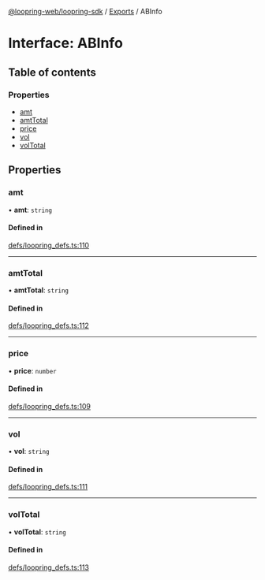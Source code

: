 [@loopring-web/loopring-sdk](../README.md) / [Exports](../modules.md) / ABInfo

# Interface: ABInfo

## Table of contents

### Properties

- [amt](ABInfo.md#amt)
- [amtTotal](ABInfo.md#amttotal)
- [price](ABInfo.md#price)
- [vol](ABInfo.md#vol)
- [volTotal](ABInfo.md#voltotal)

## Properties

### amt

• **amt**: `string`

#### Defined in

[defs/loopring_defs.ts:110](https://github.com/Loopring/loopring_sdk/blob/29b8a2c/src/defs/loopring_defs.ts#L110)

___

### amtTotal

• **amtTotal**: `string`

#### Defined in

[defs/loopring_defs.ts:112](https://github.com/Loopring/loopring_sdk/blob/29b8a2c/src/defs/loopring_defs.ts#L112)

___

### price

• **price**: `number`

#### Defined in

[defs/loopring_defs.ts:109](https://github.com/Loopring/loopring_sdk/blob/29b8a2c/src/defs/loopring_defs.ts#L109)

___

### vol

• **vol**: `string`

#### Defined in

[defs/loopring_defs.ts:111](https://github.com/Loopring/loopring_sdk/blob/29b8a2c/src/defs/loopring_defs.ts#L111)

___

### volTotal

• **volTotal**: `string`

#### Defined in

[defs/loopring_defs.ts:113](https://github.com/Loopring/loopring_sdk/blob/29b8a2c/src/defs/loopring_defs.ts#L113)
